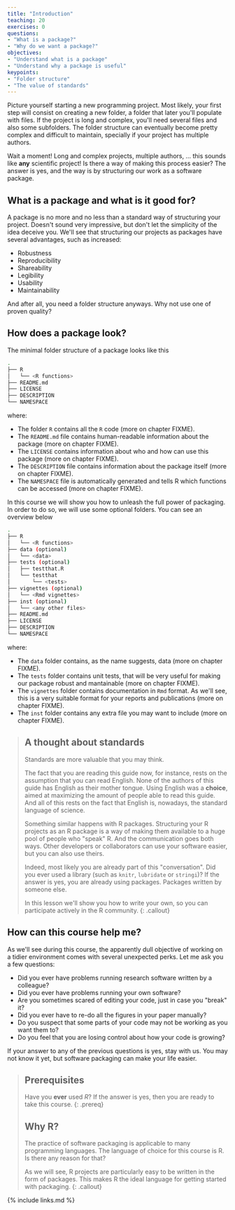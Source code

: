 ```yaml
---
title: "Introduction"
teaching: 20
exercises: 0
questions:
- "What is a package?"
- "Why do we want a package?"
objectives:
- "Understand what is a package"
- "Understand why a package is useful"
keypoints:
- "Folder structure"
- "The value of standards"
---
```


Picture yourself starting a new programming project.
Most likely, your first step will consist on creating a new folder, a folder that later you'll populate with files.
If the project is long and complex, you'll need several files and also some subfolders.
The folder structure can eventually become pretty complex and difficult to maintain, specially if your project has multiple authors.

Wait a moment!
Long and complex projects, multiple authors, ... this sounds like **any** scientific project!
Is there a way of making this process easier?
The answer is yes, and the way is by structuring our work as a software package.

## What is a package and what is it good for?

A package is no more and no less than a standard way of structuring your project.
Doesn't sound very impressive, but don't let the simplicity of the idea deceive you.
We'll see that structuring our projects as packages have several advantages, such as increased:

- Robustness
- Reproducibility
- Shareability
- Legibility
- Usability
- Maintainability

And after all, you need a folder structure anyways.
Why not use one of proven quality?

## How does a package look?

The minimal folder structure of a package looks like this

```sh
.
├── R
│   └── <R functions>
├── README.md
├── LICENSE
├── DESCRIPTION
└── NAMESPACE
```

where:

- The folder `R` contains all the `R` code (more on chapter FIXME).
- The `README.md` file contains human-readable information about the package (more on chapter FIXME).
- The `LICENSE` contains information about who and how can use this package (more on chapter FIXME).
- The `DESCRIPTION` file contains information about the package itself (more on chapter FIXME).
- The `NAMESPACE` file is automatically generated and tells R which functions can be accessed (more on chapter FIXME).

In this course we will show you how to unleash the full power of packaging.
In order to do so, we will use some optional folders.
You can see an overview below

```sh
.
├── R
│   └── <R functions>
├── data (optional)
│   └── <data>
├── tests (optional)
│   ├── testthat.R
│   └── testthat
│       └── <tests>
├── vignettes (optional)
│   └── <Rmd vignettes>
├── inst (optional)
│   └── <any other files>
├── README.md
├── LICENSE
├── DESCRIPTION
└── NAMESPACE
```

where:

- The `data` folder contains, as the name suggests, data (more on chapter FIXME).
- The `tests` folder contains unit tests, that will be very useful for making our package robust and mantainable (more on chapter FIXME).
- The `vignettes` folder contains documentation in `Rmd` format. As we'll see, this is a very suitable format for your reports and publications (more on chapter FIXME).
- The `inst` folder contains any extra file you may want to include (more on chapter FIXME).

> ## A thought about standards
> Standards are more valuable that you may think.
>
> The fact that you are reading this guide now, for instance, rests on the assumption that you can read English.
> None of the authors of this guide has English as their mother tongue.
> Using English was a **choice**, aimed at maximizing the amount of people able to read this guide.
> And all of this rests on the fact that English is, nowadays, the standard language of science.
>
> Something similar happens with R packages.
> Structuring your R projects as an R package is a way of making them available to a huge pool of people who "speak" R.
> And the communication goes both ways.
> Other developers or collaborators can use your software easier, but you can also use theirs.
>
> Indeed, most likely you are already part of this "conversation".
> Did you ever used a library (such as `knitr`, `lubridate` or `stringi`)?
> If the answer is yes, you are already using packages.
> Packages written by someone else.
>
> In this lesson we'll show you how to write your own, so you can participate actively in the R community.
{: .callout}

## How can this course help me?

As we'll see during this course, the apparently dull objective of working on a tidier environment comes with several unexpected perks.
Let me ask you a few questions:

- Did you ever have problems running research software written by a colleague?
- Did you ever have problems running your own software?
- Are you sometimes scared of editing your code, just in case you "break" it?
- Did you ever have to re-do all the figures in your paper manually?
- Do you suspect that some parts of your code may not be working as you want them to?
- Do you feel that you are losing control about how your code is growing?

If your answer to any of the previous questions is yes, stay with us.
You may not know it yet, but software packaging can make your life easier.

> ## Prerequisites
> Have you **ever** used _R_?
> If the answer is yes, then you are ready to take this course.
{: .prereq}
> ## Why R?
> The practice of software packaging is applicable to many programming languages.
> The language of choice for this course is R.
> Is there any reason for that?
>
> As we will see, R projects are particularly easy to be written in the form of packages.
> This makes R the ideal language for getting started with packaging.
{: .callout}

{% include links.md %}
